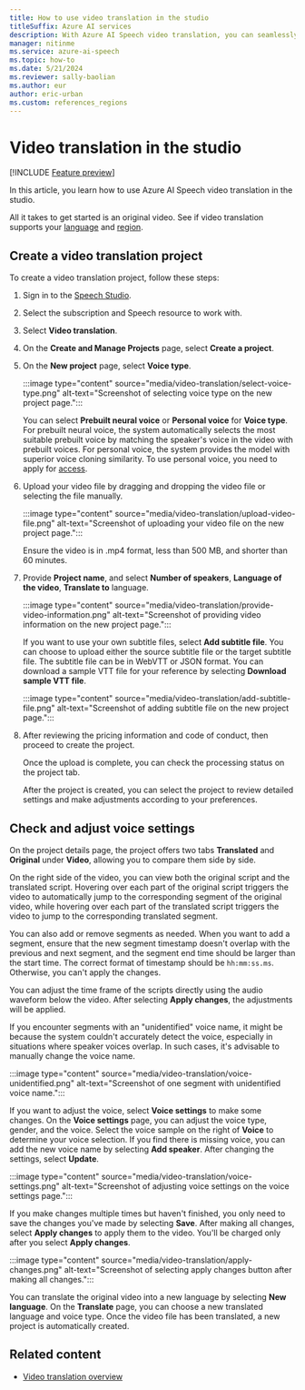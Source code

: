 ```yaml
---
title: How to use video translation in the studio
titleSuffix: Azure AI services
description: With Azure AI Speech video translation, you can seamlessly translate and generate videos in multiple languages automatically. 
manager: nitinme
ms.service: azure-ai-speech
ms.topic: how-to
ms.date: 5/21/2024
ms.reviewer: sally-baolian
ms.author: eur
author: eric-urban
ms.custom: references_regions
---
```


# Video translation in the studio

[!INCLUDE [Feature preview](../includes/preview-feature.md)]

In this article, you learn how to use Azure AI Speech video translation in the studio.

All it takes to get started is an original video. See if video translation supports your [language](language-support.md?tabs=speech-translation#video-translation) and [region](video-translation-overview.md#supported-regions-and-languages).

## Create a video translation project

To create a video translation project, follow these steps:

1. Sign in to the [Speech Studio](https://aka.ms/speechstudio).
   
1. Select the subscription and Speech resource to work with. 

1. Select **Video translation**.

1. On the **Create and Manage Projects** page, select **Create a project**.

1. On the **New project** page, select **Voice type**.

   :::image type="content" source="media/video-translation/select-voice-type.png" alt-text="Screenshot of selecting voice type on the new project page.":::
   
   You can select **Prebuilt neural voice** or **Personal voice** for **Voice type**. For prebuilt neural voice, the system automatically 
   selects the most suitable prebuilt voice by matching the speaker's voice in the video with prebuilt voices. For personal voice, the 
   system provides the model with superior voice cloning similarity. To use personal voice, you need to apply for [access](https://aka.ms/customneural). 
    
1. Upload your video file by dragging and dropping the video file or selecting the file manually.

   :::image type="content" source="media/video-translation/upload-video-file.png" alt-text="Screenshot of uploading your video file on the new project page.":::

   Ensure the video is in .mp4 format, less than 500 MB, and shorter than 60 minutes.
   
1. Provide **Project name**, and select **Number of speakers**,  **Language of the video**, **Translate to** language.

    :::image type="content" source="media/video-translation/provide-video-information.png" alt-text="Screenshot of providing video information on the new project page.":::
   
   If you want to use your own subtitle files, select **Add subtitle file**. You can choose to upload either the source subtitle file or the target subtitle file. The subtitle file can be in WebVTT or JSON format. You can download a sample VTT file for your reference by selecting **Download sample VTT file**.
   
   :::image type="content" source="media/video-translation/add-subtitle-file.png" alt-text="Screenshot of adding subtitle file on the new project page.":::

1. After reviewing the pricing information and code of conduct, then proceed to create the project.

   Once the upload is complete, you can check the processing status on the project tab.

   After the project is created, you can select the project to review detailed settings and make adjustments according to your preferences.

## Check and adjust voice settings

On the project details page, the project offers two tabs **Translated** and **Original** under **Video**, allowing you to compare them side by side.    

On the right side of the video, you can view both the original script and the translated script. Hovering over each part of the original script triggers the video to automatically jump to the corresponding segment of the original video, while hovering over each part of the translated script triggers the video to jump to the corresponding translated segment.

You can also add or remove segments as needed. When you want to add a segment, ensure that the new segment timestamp doesn't overlap with the previous and next segment, and the segment end time should be larger than the start time. The correct format of timestamp should be `hh:mm:ss.ms`. Otherwise, you can't apply the changes.

You can adjust the time frame of the scripts directly using the audio waveform below the video. After selecting **Apply changes**, the adjustments will be applied.

If you encounter segments with an "unidentified" voice name, it might be because the system couldn't accurately detect the voice, especially in situations where speaker voices overlap. In such cases, it's advisable to manually change the voice name.  

:::image type="content" source="media/video-translation/voice-unidentified.png" alt-text="Screenshot of one segment with unidentified voice name.":::

If you want to adjust the voice, select **Voice settings** to make some changes. On the **Voice settings** page, you can adjust the voice type, gender, and the voice. Select the voice sample on the right of **Voice** to determine your voice selection. If you find there is missing voice, you can add the new voice name by selecting **Add speaker**. After changing the settings, select **Update**. 

 :::image type="content" source="media/video-translation/voice-settings.png" alt-text="Screenshot of adjusting voice settings on the voice settings page.":::

If you make changes multiple times but haven't finished, you only need to save the changes you've made by selecting **Save**. After making all changes, select **Apply changes** to apply them to the video. You'll be charged only after you select **Apply changes**. 

 :::image type="content" source="media/video-translation/apply-changes.png" alt-text="Screenshot of selecting apply changes button after making all changes.":::

You can translate the original video into a new language by selecting **New language**. On the **Translate** page, you can choose a new translated language and voice type. Once the video file has been translated, a new project is automatically created. 

## Related content

- [Video translation overview](video-translation-overview.md)
